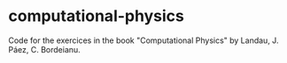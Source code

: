 # computational-physics
Code for the exercices in the book "Computational Physics" by Landau, J. Páez, C. Bordeianu.
